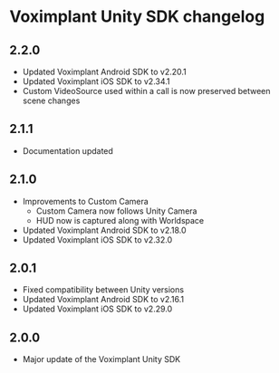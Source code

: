 # Voximplant Unity SDK changelog

## 2.2.0

* Updated Voximplant Android SDK to v2.20.1
* Updated Voximplant iOS SDK to v2.34.1
* Custom VideoSource used within a call is now preserved between scene changes

## 2.1.1

* Documentation updated

## 2.1.0

* Improvements to Custom Camera
  * Custom Camera now follows Unity Camera
  * HUD now is captured along with Worldspace
* Updated Voximplant Android SDK to v2.18.0
* Updated Voximplant iOS SDK to v2.32.0

## 2.0.1

* Fixed compatibility between Unity versions
* Updated Voximplant Android SDK to v2.16.1
* Updated Voximplant iOS SDK to v2.29.0

## 2.0.0

* Major update of the Voximplant Unity SDK